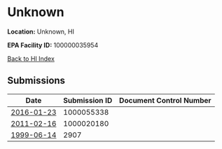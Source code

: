# Unknown

**Location:** Unknown, HI

**EPA Facility ID:** 100000035954

[Back to HI Index](../../index.md)

## Submissions

| Date | Submission ID | Document Control Number |
|------|--------------|-------------------------|
| [2016-01-23](submissions/1000055338.md) | 1000055338 |  |
| [2011-02-16](submissions/1000020180.md) | 1000020180 |  |
| [1999-06-14](submissions/2907.md) | 2907 |  |
